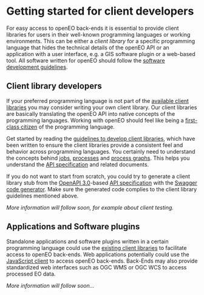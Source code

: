 # Getting started for client developers

For easy access to openEO back-ends it is essential to provide client libraries for users in their well-known programming languages or working environments. This can be either a *client library* for a specific programming language that hides the technical details of the openEO API or an application with a user interface, e.g. a GIS software plugin or a web-based tool. All software written for openEO should follow the [software development guidelines](guidelines-software.md).

## Client library developers

If your preferred programming language is not part of the [available client libraries](gettingstarted-users.md) you may consider writing your own client library. Our client libraries are basically translating the openEO API into native concepts of the programming languages. Working with openEO should feel like being a [first-class citizen](https://en.wikipedia.org/wiki/First-class_citizen) of the programming language.

Get started by reading the [guidelines to develop client libraries](guidelines-clients.md), which have been written to ensure the client libraries provide a consistent feel and behavior across programming languages. You certainly need to understand the concepts behind [jobs](jobs.md), [processes](processes.md) and [process graphs](processgraphs.md). This helps you understand the [API specification](apireference.md) and related documents.

If you do not want to start from scratch, you could try to generate a client library stub from the [OpenAPI 3.0](https://www.openapis.org/)-based [API specification](apireference.md) with the [Swagger code generator](https://github.com/swagger-api/swagger-codegen). Make sure the generated code complies to the client library guidelines mentioned above.

*More information will follow soon, for example about client testing.*

## Applications and Software plugins

Standalone applications and software plugins written in a certain programming language could use the [existing client libraries](gettingstarted-users.md) to facilitate access to openEO back-ends. Web applications potentially could use the [JavaScript client](https://github.com/Open-EO/openeo-js-client) to access openEO back-ends. Back-Ends may also provide standardized web interfaces such as OGC WMS or OGC WCS to access processed EO data.

*More information will follow soon...*
